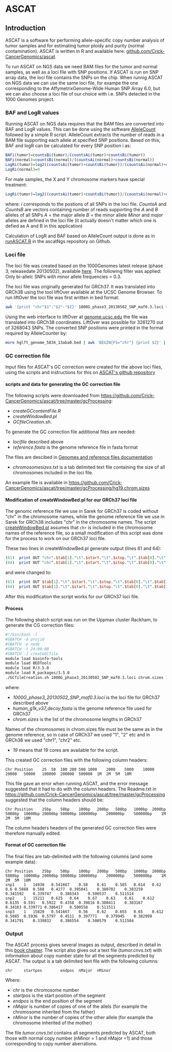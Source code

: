 # ASCAT

## Introduction

ASCAT is a software for performing allele-specific copy number analysis of tumor samples and for estimating tumor ploidy and purity (normal contamination).
ASCAT is written in R and available here: [github.com/Crick-CancerGenomics/ascat](https://github.com/Crick-CancerGenomics/ascat).

To run ASCAT on NGS data we need BAM files for the tumor and normal samples, as well as a loci file with SNP positions.
If ASCAT is run on SNP array data, the loci file contains the SNPs on the chip.
When runnig ASCAT on NGS data we can use the same loci file, for exampe the one corresponding to the AffymetrixGenome-Wide Human SNP Array 6.0, but we can also choose a loci file of our choice with i.e. SNPs detected in the 1000 Genomes project.

### BAF and LogR values

Running ASCAT on NGS data requires that the BAM files are converted into BAF and LogR values.
This can be done using the software [AlleleCount](https://github.com/cancerit/alleleCount) followed by a simple R script.
AlleleCount extracts the number of reads in a BAM file supporting each allele at specified SNP positions.
Based on this, BAF and logR can be calculated for every SNP position i as:

```R
BAFi(tumor)=countsBi(tumor)/(countsAi(tumor)+countsBi(tumor))
BAFi(normal)=countsBi(normal)/(countsAi(normal)+countsBi(normal))
LogRi(tumor)=log2((countsAi(tumor)+countsBi(tumor))/(countsAi(normal)+countsBi(normal)) - median(log2((countsA(tumor)+countsB(tumor))/(countsA(normal)+countsB(normal)))
LogRi(normal)=0
```

For male samples, the X and Y chromosome markers have special treatment:

```R
LogRi(tumor)=log2((countsAi(tumor)+countsBi(tumor))/(countsAi(normal)+countsBi(normal))-1 - median(log2((countsA(tumor)+countsB(tumor))/(countsA(normal)+countsB(normal))-1)
```

where:
*i* corresponds to the postions of all SNPs in the loci file.
*CountsA* and *CountsB* are vectors containing number of reads supporting the *A* and *B* alleles of all SNPs
*A* = the major allele
*B* = the minor allele
*Minor* and *major* alleles are defined in the loci file (it actually doesn't matter which one is defied as A and B in this application)

Calculation of LogR and BAF based on AlleleCount output is done as in [runASCAT.R](https://github.com/cancerit/ascatNgs/tree/dev/perl/share/ascat/runASCAT.R) in the ascatNgs repository on Github.

### Loci file

The loci file was created based on the 1000Genomes latest release (phase 3, releasedate 20130502), available [here](ftp://ftp.1000genomes.ebi.ac.uk/vol1/ftp//release/20130502/ALL.wgs.phase3_shapeit2_mvncall_integrated_v5b.20130502.sites.vcf.gz).
The following filter was applied: Only bi-allelc SNPs with minor allele frequencies > 0.3.

The loci file was originally generated for GRCh37.
It was translated into GRCh38 using the tool liftOver available at the UCSC Genome Browser.
To run liftOver the loci file was first written in bed format:

```bash
awk '{print "chr"$1":"$2"-"$2}' 1000G_phase3_20130502_SNP_maf0.3.loci > 1000G_phase3_20130502_SNP_maf0.3.bed
```

Using the web interface to liftOver at [genome.ucsc.edu](https://genome.ucsc.edu/cgi-bin/hgLiftOver) the file was translated into GRCh38 coordinates.
LiftOver was possible for 3261270 out of 3268043 SNPs.
The converted SNP positions were printed in the format required by AlleleCounter by:

```bash
more hglft_genome_5834_13aba0.bed | awk 'BEGIN{FS="chr"} {print $2}' | awk 'BEGIN{FS="-"} {print $1}' | awk 'BEGIN{FS=":";OFS="\t"} {print $1,$2}' > 1000G_phase3_GRCh38_maf0.3.loci
```

### GC correction file

Input files for ASCAT's GC correction were created for the above loci files, using the scripts and instructions for this on [ASCAT's github repository](https://github.com/Crick-CancerGenomics/ascat/tree/master/gcProcessing)

#### scripts and data for generating the GC correction file

The following scripts were downloaded from <https://github.com/Crick-CancerGenomics/ascat/tree/master/gcProcessing>:

- *createGCcontentFile.R*
- *createWindowBed.pl*
- *GCfileCreation.sh*.

To generate the GC correction file additional files are needed:

- *locifile* described above
- *reference.fasta* is the genome reference file in fasta format

The files are descibed in [Genomes and reference files documentation](reference.md)

- *chromosomesizes.txt* is a tab delimited text file containing the size of all chromosomes included in the loci file.

An example file is available in <https://github.com/Crick-CancerGenomics/ascat/tree/master/gcProcessing/hg19.chrom.sizes>

#### Modification of createWindowBed.pl for our GRCh37 loci file

The genomc reference file we use in Sarek for GRCh37 is coded without "chr" in the chromosome names, while the genome reference file we use in Sarek for GRCh38 includes "chr" in the chromosome names.
The script [createWindowBed.pl](https://github.com/Crick-CancerGenomics/ascat/tree/master/gcProcessing/createWindowBed.pl) assumes that `chr` is included in the chromosome names of the reference file, so a small modification of this script was done for the process to work on our GRCh37 loci file.

These two lines in createWindowBed.pl generate output (lines 61 and 64):

```perl
(61)  print OUT "chr".$tab[1]."\t".$start."\t".$stop."\t".$tab[0]."\t".$tab[2]."\t".($w*2+1)."\n";
(64)  print OUT "chr".$tab[1]."\t".$start."\t".$stop."\t".$tab[0]."\t".$tab[2]."\t".($w*2)."\n";
```

and were changed to:

```perl
(61)  print OUT $tab[1]."\t".$start."\t".$stop."\t".$tab[0]."\t".$tab[2]."\t".($w*2+1)."\n";
(64)  print OUT $tab[1]."\t".$start."\t".$stop."\t".$tab[0]."\t".$tab[2]."\t".($w*2)."\n";
```

After this modification the script works for our GRCh37 loci file.

#### Process

The following sbatch script was run on the Uppmax cluster Rackham, to generate the CG correction files:

```bash
#!/bin/bash -l
#SBATCH -A projid
#SBATCH -p node
#SBATCH -t 24:00:00
#SBATCH -J createGCfile
module load bioinfo-tools
module load BEDTools
module load R/3.5.0
module load R_packages/3.5.0
./GCfileCreation.sh 1000G_phase3_20130502_SNP_maf0.3.loci chrom.sizes 19 human_g1k_v37_decoy.fasta
```

where:

- *1000G_phase3_20130502_SNP_maf0.3.loci* is the loci file for GRCh37 described above
- *human_g1k_v37_decoy.fasta* is the genome reference file used for GRCh37
- *chrom.sizes* is the list of the chromosome lengths in GRCh37

Names of the chromosomes in chrom.sizes file must be the same as in the genome reference, so in case of GRCh37 we used "1", "2" etc and in GRCh38 we used "chr1", "chr2" etc.

- *19* means that 19 cores are available for the script.

This created GC correction files with the following column headers:

```text
Chr Position    25  50  100 200 500 1000    2000    5000    10000   20000   50000   100000  200000  500000  1M  2M  5M  10M
```

This file gave an error when running ASCAT, and the error message suggested that it had to do with the column headers.
The Readme.txt in <https://github.com/Crick-CancerGenomics/ascat/tree/master/gcProcessing> suggested that the column headers should be:

```text
Chr Position    25bp    50bp    100bp   200bp   500bp   1000bp  2000bp  5000bp  10000bp 20000bp 50000bp 100000bp    200000bp    500000bp    1M  2M  5M  10M
```

The column headers headers of the generated GC correction files were therefore manually edited.

#### Format of GC correction file

The final files are tab-delimited with the following columns (and some example data):

```text
Chr Position    25bp    50bp    100bp   200bp   500bp   1000bp  2000bp  5000bp  10000bp 20000bp 50000bp 100000bp    200000bp    500000bp    1M  2M  5M  10M
snp1    1   14930   0.541667    0.58    0.61    0.585   0.614   0.62    0.6 0.5888  0.588   0.4277  0.395041    0.380702    0.383259    0.341592    0.339747    0.386343    0.500537    0.511514
snp2    1   15211   0.625   0.64    0.67    0.63    0.61    0.612   0.6135  0.591   0.5922  0.4358  0.39616 0.380411    0.383167    0.34163 0.339771 0.386417   0.500558    0.511511
snp3    1   15820   0.541667    0.56    0.62    0.655   0.65    0.612   0.5885  0.5936  0.5797  0.4511  0.397771    0.379945    0.382999    0.341791    0.339832    0.386554    0.500579    0.511504
```

### Output

The ASCAT process gives several images as output, described in detail in this [book chapter](http://www.ncbi.nlm.nih.gov/pubmed/22130873).
The script also gives out a text file (*tumor.cnvs.txt*) with information about copy number state for all the segments predicted by ASCAT.
The output is a tab delimited text file with the following columns:

```text
chr     startpos        endpos  nMajor  nMinor
```

Where:

- *chr* is the chromosome number
- *startpos* is the start position of the segment
- *endpos* is the end position of the segment
- *nMajor* is number of copies of one of the allels (for example the chromosome inherited from the father)
- *nMinor* is the number of copies of the other allele (for example the chromosome inherited of the mother)

The file *tumor.cnvs.txt* contains all segments predicted by ASCAT, both those with normal copy number (nMinor = 1 and nMajor =1) and those corresponding to copy number aberrations.
